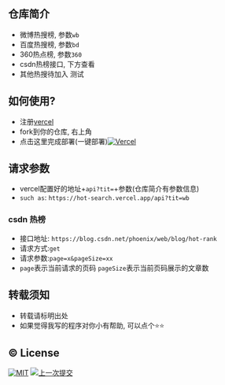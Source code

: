 ## 仓库简介

* 微博热搜榜, 参数`wb`
* 百度热搜榜, 参数`bd`
* 360热点榜, 参数`360`
* csdn热榜接口, 下方查看
* 其他热搜待加入
测试
## 如何使用?

* 注册[vercel](https://vercel.com/)
* fork到你的仓库, 右上角
* 点击这里完成部署(一键部署)[![Vercel](https://img.shields.io/badge/vercel-%23000000.svg?style=for-the-badge&logo=vercel&logoColor=white)](https://vercel.com/new/clone?s=https%3A%2F%2Fgithub.com%2FRr210%2Fhot_search.git)

## 请求参数

* vercel配置好的地址+`api?tit=`+参数(仓库简介有参数信息)
* `such as`: `https://hot-search.vercel.app/api?tit=wb`

### csdn 热榜

* 接口地址: `https://blog.csdn.net/phoenix/web/blog/hot-rank`
* 请求方式:`get`
* 请求参数:`page=x&pageSize=xx`
* `page`表示当前请求的页码 `pageSize`表示当前页码展示的文章数

## 转载须知

* 转载请标明出处
* 如果觉得我写的程序对你小有帮助, 可以点个⭐⭐

## :copyright: License

[![MIT](http://api.haizlin.cn/api?mod=interview&ctr=issues&act=generateSVG&type=a.svg)](https://github.com/Rr210/hot_search/blob/master/LICENSE) [![上一次提交](https://badgen.net/github/last-commit/Rr210/hot_search)]()
